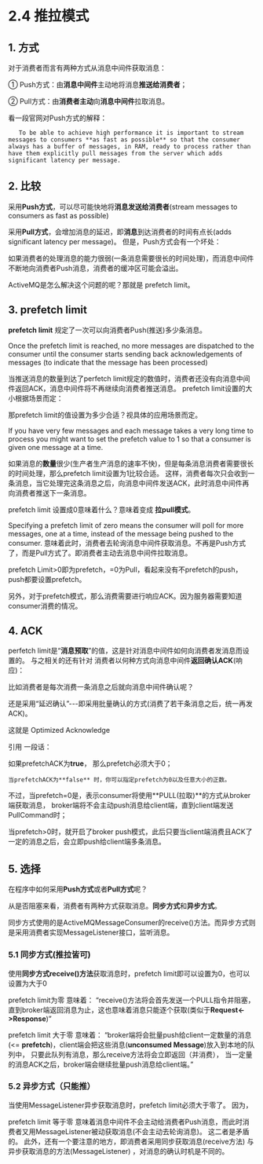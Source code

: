 # 2.4 推拉模式

## 1. 方式

 对于消费者而言有两种方式从消息中间件获取消息：

① Push方式：由**消息中间件**主动地将消息**推送给消费者**； 

② Pull方式：由**消费者主动**向**消息中间件**拉取消息。 

看一段官网对Push方式的解释：

       To be able to achieve high performance it is important to stream messages to consumers **as fast as possible** so that the consumer always has a buffer of messages, in RAM, ready to process rather than have them explicitly pull messages from the server which adds significant latency per message.

## 2. 比较

采用**Push方式**，可以尽可能快地将**消息发送给消费者**\(stream messages to consumers as fast as possible\)

采用**Pull方式**，会增加消息的延迟，即**消息**到达消费者的时间有点长\(adds significant latency per message\)。 但是，Push方式会有一个坏处：

如果消费者的处理消息的能力很弱\(一条消息需要很长的时间处理\)，而消息中间件不断地向消费者Push消息，消费者的缓冲区可能会溢出。

 ActiveMQ是怎么解决这个问题的呢？那就是 prefetch limit。

## 3. prefetch limit

**prefetch limit** 规定了一次可以向消费者Push\(推送\)多少条消息。

Once the prefetch limit is reached, no more messages are dispatched to the consumer until the consumer starts sending back acknowledgements of messages \(to indicate that the message has been processed\)

当推送消息的数量到达了perfetch limit规定的数值时，消费者还没有向消息中间件返回ACK，消息中间件将不再继续向消费者推送消息。 prefetch limit设置的大小根据场景而定：

那prefetch limit的值设置为多少合适？视具体的应用场景而定。

If you have very few messages and each message takes a very long time to process you might want to set the prefetch value to 1 so that a consumer is given one message at a time.

如果消息的**数量**很少\(生产者生产消息的速率不快\)，但是每条消息消费者需要很长的时间处理，那么prefetch limit设置为1比较合适。 这样，消费者每次只会收到一条消息，当它处理完这条消息之后，向消息中间件发送ACK，此时消息中间件再向消费者推送下一条消息。

prefetch limit 设置成0意味着什么？意味着变成 **拉pull模式**。

Specifying a prefetch limit of zero means the consumer will poll for more messages, one at a time, instead of the message being pushed to the consumer. 意味着此时，消费者去轮询消息中间件获取消息。不再是Push方式了，而是Pull方式了。即消费者主动去消息中间件拉取消息。

prefetch Limit&gt;0即为prefetch，=0为Pull，看起来没有不prefetch的push，push都要设置prefetch。

另外，对于prefetch模式，那么消费需要进行响应ACK。因为服务器需要知道consumer消费的情况。

## 4. ACK

perfetch limit是“**消息预取**”的值，这是针对消息中间件如何向消费者发消息而设置的。 与之相关的还有针对 消费者以何种方式向消息中间件**返回确认ACK**\(响应\)： 

比如消费者是每次消费一条消息之后就向消息中间件确认呢？

还是采用“延迟确认”---即采用批量确认的方式\(消费了若干条消息之后，统一再发ACK\)。

 这就是 Optimized Acknowledge

引用 一段话：

如果prefetchACK为**true**，     那么prefetch必须大于0；

    当prefetchACK为**false** 时，你可以指定prefetch为0以及任意大小的正数。

不过，当prefetch=0是，表示consumer将使用**PULL\(拉取\)**的方式从broker端获取消息， broker端将不会主动push消息给client端，直到client端发送PullCommand时； 

当prefetch&gt;0时，就开启了broker push模式，此后只要当client端消费且ACK了一定的消息之后，会立即push给client端多条消息。

## 5. 选择

在程序中如何采用**Push方式**或者**Pull方式**呢？

从是否阻塞来看，消费者有两种方式获取消息。**同步方式**和**异步方式**。

同步方式使用的是ActiveMQMessageConsumer的receive\(\)方法。而异步方式则是采用消费者实现MessageListener接口，监听消息。

### **5.1 同步方式\(推拉皆可\)**

使用**同步方式receive\(\)方法**获取消息时，prefetch limit即可以设置为0，也可以设置为大于0

prefetch limit为零 意味着： “receive\(\)方法将会首先发送一个PULL指令并阻塞，直到broker端返回消息为止，这也意味着消息只能逐个获取\(类似于**Request&lt;-&gt;Response**\)”

prefetch limit 大于零 意味着： “broker端将会批量push给client一定数量的消息\(&lt;= **prefetch**\)，client端会把这些消息\(**unconsumed Message**\)放入到本地的队列中， 只要此队列有消息，那么receive方法将会立即返回（并消费）， 当一定量的消息ACK之后，broker端会继续批量push消息给client端。”

### 5.2 异步方式（只能推）

当使用MessageListener异步获取消息时，prefetch limit必须大于零了。 因为，

prefetch limit 等于零 意味着消息中间件不会主动给消费者Push消息，而此时消费者又用MessageListener被动获取消息\(不会主动去轮询消息\)。 这二者是矛盾的。 此外，还有一个要注意的地方，即消费者采用同步获取消息\(receive方法\) 与 异步获取消息的方法\(MessageListener\) ，对消息的确认时机是不同的。



